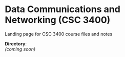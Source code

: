 # Data Communications and Networking (CSC 3400)
Landing page for CSC 3400 course files and notes

**Directory**:  
*(coming soon)*
